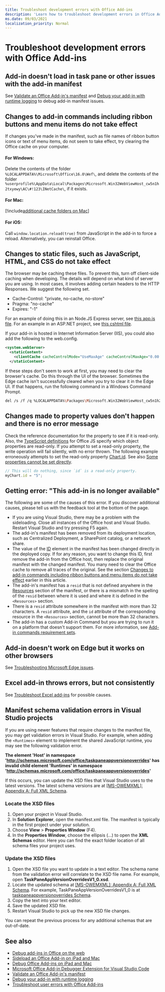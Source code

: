 ```yaml
---
title: Troubleshoot development errors with Office Add-ins
description: 'Learn how to troubleshoot development errors in Office Add-ins.'
ms.date: 09/03/2021
localization_priority: Normal
---
```


# Troubleshoot development errors with Office Add-ins

## Add-in doesn't load in task pane or other issues with the add-in manifest

See [Validate an Office Add-in's manifest](troubleshoot-manifest.md) and [Debug your add-in with runtime logging](runtime-logging.md) to debug add-in manifest issues.

## Changes to add-in commands including ribbon buttons and menu items do not take effect

If changes you've made in the manifest, such as file names of ribbon button icons or text of menu items, do not seem to take effect, try clearing the Office cache on your computer. 

#### For Windows:

Delete the contents of the folder `%LOCALAPPDATA%\Microsoft\Office\16.0\Wef\`, and delete the contents of the folder `%userprofile%\AppData\Local\Packages\Microsoft.Win32WebViewHost_cw5n1h2txyewy\AC\#!123\INetCache\`, if it exists.

#### For Mac:

[!include[additional cache folders on Mac](../includes/mac-cache-folders.md)]

#### For iOS:

Call `window.location.reload(true)` from JavaScript in the add-in to force a reload. Alternatively, you can reinstall Office.

## Changes to static files, such as JavaScript, HTML, and CSS do not take effect

The browser may be caching these files. To prevent this, turn off client-side caching when developing. The details will depend on what kind of server you are using. In most cases, it involves adding certain headers to the HTTP Responses. We suggest the following set.

- Cache-Control: "private, no-cache, no-store"
- Pragma: "no-cache"
- Expires: "-1"

For an example of doing this in an Node.JS Express server, see [this app.js file](https://github.com/OfficeDev/PnP-OfficeAddins/tree/main/Samples/auth/Office-Add-in-NodeJS-SSO/Complete/app.js). For an example in an ASP.NET project, see [this cshtml file](https://github.com/OfficeDev/PnP-OfficeAddins/tree/main/Samples/auth/Office-Add-in-ASPNET-SSO/Complete/Office-Add-in-ASPNET-SSO-WebAPI/Views/Shared/_Layout.cshtml).

If your add-in is hosted in Internet Information Server (IIS), you could also add the following to the web.config.

```xml
<system.webServer>
  <staticContent>
    <clientCache cacheControlMode="UseMaxAge" cacheControlMaxAge="0.00:00:00" cacheControlCustom="must-revalidate" />
  </staticContent>
```

If these steps don't seem to work at first, you may need to clear the browser's cache. Do this through the UI of the browser. Sometimes the Edge cache isn't successfully cleared when you try to clear it in the Edge UI. If that happens, run the following command in a Windows Command Prompt.

```bash
del /s /f /q %LOCALAPPDATA%\Packages\Microsoft.Win32WebViewHost_cw5n1h2txyewy\AC\#!123\INetCache\
```

## Changes made to property values don't happen and there is no error message

Check the reference documentation for the property to see if it is read-only. Also, the [TypeScript definitions](../develop/referencing-the-javascript-api-for-office-library-from-its-cdn.md) for Office JS specify which object properties are read-only. If you attempt to set a read-only property, the write operation will fail silently, with no error thrown. The following example erroneously attempts to set the read-only property [Chart.id](/javascript/api/excel/excel.chart#id). See also [Some properties cannot be set directly](../develop/application-specific-api-model.md#some-properties-cannot-be-set-directly).

```js
// This will do nothing, since `id` is a read-only property.
myChart.id = "5";
```

## Getting error: "This add-in is no longer available"

The following are some of the causes of this error. If you discover additional causes, please tell us with the feedback tool at the bottom of the page.

- If you are using Visual Studio, there may be a problem with the sideloading. Close all instances of the Office host and Visual Studio. Restart Visual Studio and try pressing F5 again.
- The add-in's manifest has been removed from its deployment location, such as Centralized Deployment, a SharePoint catalog, or a network share.
- The value of the [ID](../reference/manifest/id.md) element in the manifest has been changed directly in the deployed copy. If for any reason, you want to change this ID, first remove the add-in from the Office host, then replace the original manifest with the changed manifest. You many need to clear the Office cache to remove all traces of the original. See the section [Changes to add-in commands including ribbon buttons and menu items do not take effect](#changes-to-add-in-commands-including-ribbon-buttons-and-menu-items-do-not-take-effect) earlier in this article.
- The add-in's manifest has a `resid` that is not defined anywhere in the [Resources](../reference/manifest/resources.md) section of the manifest, or there is a mismatch in the spelling of the `resid` between where it is used and where it is defined in the `<Resources>` section.
- There is a `resid` attribute somewhere in the manifest with more than 32 characters. A `resid` attribute, and the `id` attribute of the corresponding resource in the `<Resources>` section, cannot be more than 32 characters.
- The add-in has a custom Add-in Command but you are trying to run it on a platform that doesn't support them. For more information, see [Add-in commands requirement sets](../reference/requirement-sets/add-in-commands-requirement-sets.md).

## Add-in doesn't work on Edge but it works on other browsers

See [Troubleshooting Microsoft Edge issues](../concepts/browsers-used-by-office-web-add-ins.md#troubleshooting-microsoft-edge-issues).

## Excel add-in throws errors, but not consistently

See [Troubleshoot Excel add-ins](../excel/excel-add-ins-troubleshooting.md) for possible causes.

## Manifest schema validation errors in Visual Studio projects

If you are using newer features that require changes to the manifest file, you may get validation errors in Visual Studio. For example, when adding the `<Runtimes>` element to implement the shared JavaScript runtime, you may see the following validation error.

**The element 'Host' in namespace 'http://schemas.microsoft.com/office/taskpaneappversionoverrides' has invalid child element 'Runtimes' in namespace 'http://schemas.microsoft.com/office/taskpaneappversionoverrides'**

If this occurs, you can update the XSD files that Visual Studio uses to the latest versions. The latest schema versions are at [[MS-OWEMXML]: Appendix A: Full XML Schema](/openspecs/office_file_formats/ms-owemxml/c6a06390-34b8-4b42-82eb-b28be12494a8).

### Locate the XSD files

1. Open your project in Visual Studio.
1. In **Solution Explorer**, open the manifest.xml file. The manifest is typically in the first project under your solution.
1. Choose **View** > **Properties Window** (F4).
1. In the **Properties Window**, choose the ellipsis (...) to open the **XML Schemas** editor. Here you can find the exact folder location of all schema files your project uses.

### Update the XSD files

1. Open the XSD file you want to update in a text editor. The schema name from the validation error will correlate to the XSD file name. For example, open **TaskPaneAppVersionOverridesV1_0.xsd**.
1. Locate the updated schema at [[MS-OWEMXML]: Appendix A: Full XML Schema](/openspecs/office_file_formats/ms-owemxml/c6a06390-34b8-4b42-82eb-b28be12494a8). For example, TaskPaneAppVersionOverridesV1_0 is at [taskpaneappversionoverrides Schema](/openspecs/office_file_formats/ms-owemxml/82e93ec5-de22-42a8-86e3-353c8336aa40).
1. Copy the text into your text editor.
1. Save the updated XSD file.
1. Restart Visual Studio to pick up the new XSD file changes.

You can repeat the previous process for any additional schemas that are out-of-date.

## See also

- [Debug add-ins in Office on the web](debug-add-ins-in-office-online.md)
- [Sideload an Office Add-in on iPad and Mac](sideload-an-office-add-in-on-ipad-and-mac.md)  
- [Debug Office Add-ins on iPad and Mac](debug-office-add-ins-on-ipad-and-mac.md)  
- [Microsoft Office Add-in Debugger Extension for Visual Studio Code](debug-with-vs-extension.md)
- [Validate an Office Add-in's manifest](troubleshoot-manifest.md)
- [Debug your add-in with runtime logging](runtime-logging.md)
- [Troubleshoot user errors with Office Add-ins](testing-and-troubleshooting.md)
